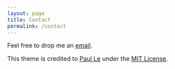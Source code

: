 ```yaml
---
layout: page
title: Contact
permalink: /contact
---
```


Feel free to drop me an [email](mailto:quanpr@foxmail.com).

This theme is credited to [Paul Le](https://github.com/lenpaul/Millennial/) under the [MIT License](http://choosealicense.com/licenses/mit/).
